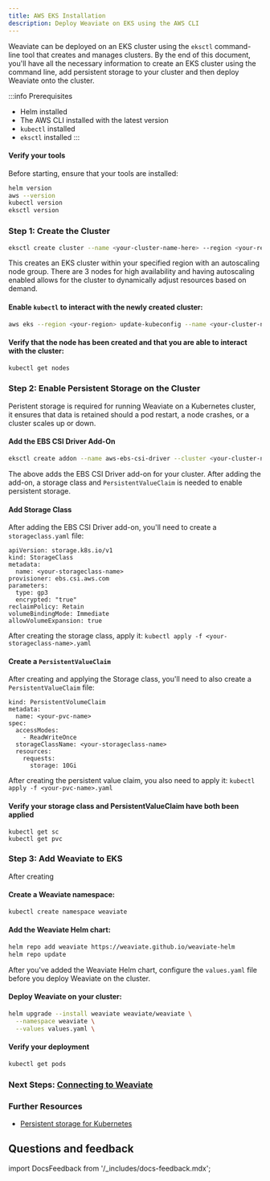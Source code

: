 ```yaml
---
title: AWS EKS Installation
description: Deploy Weaviate on EKS using the AWS CLI
---
```


Weaviate can be deployed on an EKS cluster using the `eksctl` command-line tool that creates and manages clusters. By the end of this document, you'll have all the necessary information to create an EKS cluster using the command line, add persistent storage to your cluster and then deploy Weaviate onto the cluster. 

:::info Prerequisites

- Helm installed
- The AWS CLI installed with the latest version
- `kubectl` installed
- `eksctl` installed
:::

#### Verify your tools

Before starting, ensure that your tools are installed:

```bash
helm version
aws --version
kubectl version
eksctl version
```

### Step 1: Create the Cluster

```bash
eksctl create cluster --name <your-cluster-name-here> --region <your-region-here> --nodegroup-name <nodegroup-name-here> --nodes 3 --nodes-min 2 --nodes-max 4 --node-type t3.medium
```

This creates an EKS cluster within your specified region with an autoscaling node group. There are 3 nodes for high availability and having autoscaling enabled allows for the cluster to dynamically adjust resources based on demand. 

#### Enable `kubectl` to interact with the newly created cluster:

```bash
aws eks --region <your-region> update-kubeconfig --name <your-cluster-name>
```

#### Verify that the node has been created and that you are able to interact with the cluster:

```bash
kubectl get nodes
```

### Step 2: Enable Persistent Storage on the Cluster

Peristent storage is required for running Weaviate on a Kubernetes cluster, it ensures that data is retained should a pod restart, a node crashes, or a cluster scales up or down. 

#### Add the EBS CSI Driver Add-On
```bash
eksctl create addon --name aws-ebs-csi-driver --cluster <your-cluster-name> --region <your-region> --service-account-role-arn <arn:aws:iam::<your-account-id>:role/AmazonEKS_EBS_CSI_DriverRole>
```

The above adds the EBS CSI Driver add-on for your cluster. After adding the add-on, a storage class and `PersistentValueClaim` is needed to enable persistent storage.

#### Add Storage Class

After adding the EBS CSI Driver add-on, you'll need to create a `storageclass.yaml` file:
```
apiVersion: storage.k8s.io/v1
kind: StorageClass
metadata:
  name: <your-storageclass-name>
provisioner: ebs.csi.aws.com
parameters:
  type: gp3
  encrypted: "true"
reclaimPolicy: Retain
volumeBindingMode: Immediate
allowVolumeExpansion: true
```

After creating the storage class, apply it: ```kubectl apply -f <your-storageclass-name>.yaml```

#### Create a `PersistentValueClaim`

After creating and applying the Storage class, you'll need to also create a `PersistentValueClaim` file:

```apiVersion: v1
kind: PersistentVolumeClaim
metadata:
  name: <your-pvc-name>
spec:
  accessModes:
    - ReadWriteOnce
  storageClassName: <your-storageclass-name>
  resources:
    requests:
      storage: 10Gi
```
After creating the persistent value claim, you also need to apply it: 
```kubectl apply -f <your-pvc-name>.yaml```

#### Verify your storage class and PersistentValueClaim have both been applied

```
kubectl get sc
kubectl get pvc
```

### Step 3: Add Weaviate to EKS

After creating

#### Create a Weaviate namespace:

```bash
kubectl create namespace weaviate
```

#### Add the Weaviate Helm chart:

```bash
helm repo add weaviate https://weaviate.github.io/weaviate-helm
helm repo update
```

After you've added the Weaviate Helm chart, configure the `values.yaml` file before you deploy Weaviate on the cluster. 


#### Deploy Weaviate on your cluster:

```bash
helm upgrade --install weaviate weaviate/weaviate \
  --namespace weaviate \
  --values values.yaml \
```

#### Verify your deployment

```bash
kubectl get pods
```


### Next Steps: [Connecting to Weaviate](docs/weaviate/connections/index.mdx)

### Further Resources

- [Persistent storage for Kubernetes](https://aws.amazon.com/blogs/storage/persistent-storage-for-kubernetes/)

## Questions and feedback

import DocsFeedback from '/_includes/docs-feedback.mdx';

<DocsFeedback/>
